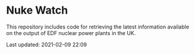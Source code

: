 # Nuke Watch

This repository includes code for retrieving the latest information available on the output of EDF nuclear power plants in the UK.

Last updated: 2021-02-09 22:09